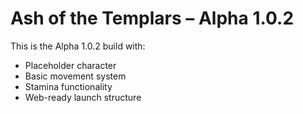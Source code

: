 # Ash of the Templars – Alpha 1.0.2

This is the Alpha 1.0.2 build with:
- Placeholder character
- Basic movement system
- Stamina functionality
- Web-ready launch structure
